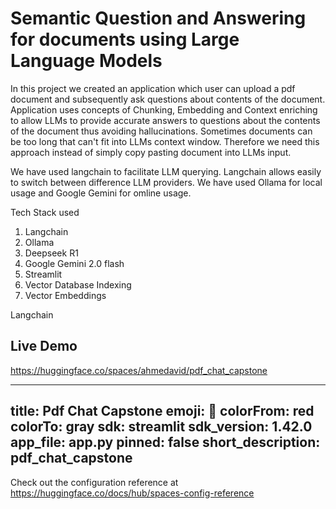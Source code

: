 # Semantic Question and Answering for documents using Large Language Models

In this project we created an application which user can upload a pdf document and subsequently ask questions about contents of the document.
Application uses concepts of Chunking, Embedding and Context enriching to allow LLMs to provide accurate answers to questions about the contents of the document 
thus avoiding hallucinations. Sometimes documents can be too long that can't fit into LLMs context window. Therefore we need this approach instead of simply copy pasting document into LLMs input.

We have used langchain to facilitate LLM querying. Langchain allows easily to switch between difference LLM providers.
We have used Ollama for local usage and Google Gemini for omline usage.

Tech Stack used

1. Langchain
2. Ollama
3. Deepseek R1
4. Google Gemini 2.0 flash
5. Streamlit
6. Vector Database Indexing
7. Vector Embeddings

Langchain 

## Live Demo
https://huggingface.co/spaces/ahmedavid/pdf_chat_capstone

---
title: Pdf Chat Capstone
emoji: 👀
colorFrom: red
colorTo: gray
sdk: streamlit
sdk_version: 1.42.0
app_file: app.py
pinned: false
short_description: pdf_chat_capstone
---

Check out the configuration reference at https://huggingface.co/docs/hub/spaces-config-reference
